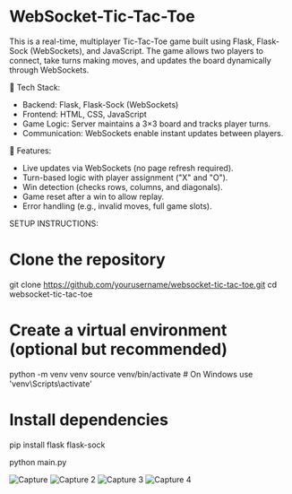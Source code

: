 # WebSocket-Tic-Tac-Toe

This is a real-time, multiplayer Tic-Tac-Toe game built using Flask, Flask-Sock (WebSockets), and JavaScript. The game allows two players to connect, take turns making moves, and updates the board dynamically through WebSockets.

🔹 Tech Stack:
- Backend: Flask, Flask-Sock (WebSockets)
- Frontend: HTML, CSS, JavaScript
- Game Logic: Server maintains a 3×3 board and tracks player turns.
- Communication: WebSockets enable instant updates between players.

🔹 Features:
- Live updates via WebSockets (no page refresh required).
- Turn-based logic with player assignment ("X" and "O").
- Win detection (checks rows, columns, and diagonals).
- Game reset after a win to allow replay.
- Error handling (e.g., invalid moves, full game slots).

SETUP INSTRUCTIONS:
# Clone the repository
git clone https://github.com/yourusername/websocket-tic-tac-toe.git
cd websocket-tic-tac-toe

# Create a virtual environment (optional but recommended)
python -m venv venv
source venv/bin/activate  # On Windows use 'venv\Scripts\activate'

# Install dependencies
pip install flask flask-sock

python main.py

![Capture](https://github.com/user-attachments/assets/7593a040-3d30-4a42-a5d5-544a2548402d)
![Capture 2](https://github.com/user-attachments/assets/3ceb8f1d-d3ed-467b-a656-a9c42afd5b94)
![Capture 3](https://github.com/user-attachments/assets/0ded346f-ca41-45bf-bc83-b052e389a9a6)
![Capture 4](https://github.com/user-attachments/assets/f54c8a74-2beb-49a5-8a8a-7867b9f7bf12)
